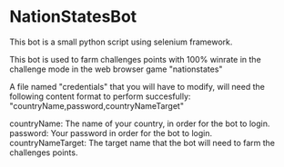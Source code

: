 # NationStatesBot

This bot is a small python script using selenium framework.

This bot is used to farm challenges points with 100% winrate in the challenge mode in the web browser game "nationstates"

A file named "credentials" that you will have to modify, will need the following content format to perform succesfully:
"countryName,password,countryNameTarget"

countryName:		The name of your country, in order for the bot to login.                                                   
password:		Your password in order for the bot to login.                                                  
countryNameTarget:	The target name that the bot will need to farm the challenges points. 
